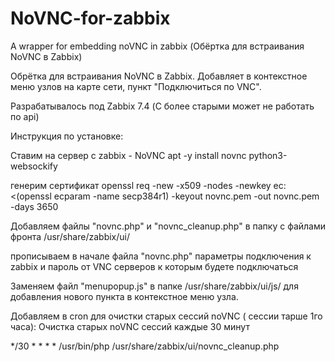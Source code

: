 # NoVNC-for-zabbix
A wrapper for embedding noVNC in zabbix (Обёртка для встраивания NoVNC в Zabbix)

Обрётка для встраивания NoVNC в Zabbix.
Добавляет в контекстное меню узлов на карте сети, пункт "Подключиться по VNC".

Разрабатывалось под Zabbix 7.4 (С более старыми может не работать по api)

Инструкция по установке:

Ставим на сервер с zabbix  - NoVNC
apt -y install novnc python3-websockify

генерим сертификат
openssl req -new -x509 -nodes -newkey ec:<(openssl ecparam -name secp384r1) -keyout novnc.pem -out novnc.pem -days 3650 

Добавляем файлы "novnc.php" и "novnc_cleanup.php"
в папку c файлами фронта  /usr/share/zabbix/ui/

прописываем в начале файла "novnc.php" параметры подключения к zabbix и пароль от VNC серверов к которым будете подключаться

Заменяем файл "menupopup.js"
в папке /usr/share/zabbix/ui/js/  для добавления нового пункта в контекстное меню узла.

Добавляем в cron для очистки старых сессий noVNC ( сессии тарше 1го часа):
Очистка старых noVNC сессий каждые 30 минут

*/30 * * * * /usr/bin/php /usr/share/zabbix/ui/novnc_cleanup.php
